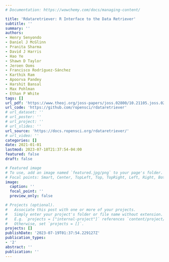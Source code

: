 ```yaml
---
# Documentation: https://wowchemy.com/docs/managing-content/

title: 'Rdataretriever: R Interface to the Data Retriever'
subtitle: ''
summary: ''
authors:
- Henry Senyondo
- Daniel J McGlinn
- Pranita Sharma
- David J Harris
- Hao Ye
- Shawn D Taylor
- Jeroen Ooms
- Francisco Rodríguez-Sánchez
- Karthik Ram
- Apoorva Pandey
- Harshit Bansal
- Max Pohlman
- Ethan P White
tags: []
url_pdf: 'https://www.theoj.org/joss-papers/joss.02800/10.21105.joss.02800.pdf'
url_code: 'https://github.com/ropensci/rdataretriever'
# url_dataset: ''
# url_poster: ''
# url_project: ''
# url_slides: ''
url_source: 'https://docs.ropensci.org/rdataretriever/'
# url_video: ''
categories: []
date: 2021-01-01
lastmod: 2023-07-18T21:37:54-04:00
featured: false
draft: false

# Featured image
# To use, add an image named `featured.jpg/png` to your page's folder.
# Focal points: Smart, Center, TopLeft, Top, TopRight, Left, Right, BottomLeft, Bottom, BottomRight.
image:
  caption: ''
  focal_point: ''
  preview_only: false

# Projects (optional).
#   Associate this post with one or more of your projects.
#   Simply enter your project's folder or file name without extension.
#   E.g. `projects = ["internal-project"]` references `content/project/deep-learning/index.md`.
#   Otherwise, set `projects = []`.
projects: []
publishDate: '2023-07-19T01:37:54.229127Z'
publication_types:
- '2'
abstract: ''
publication: ''
---
```


